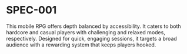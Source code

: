 # SPEC-001
This mobile RPG offers depth balanced by accessibility. It caters to both hardcore and casual players with challenging and relaxed modes, respectively. Designed for quick, engaging sessions, it targets a broad audience with a rewarding system that keeps players hooked.
